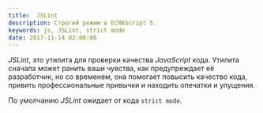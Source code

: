 ```yaml
---
title:  JSLint
description: Строгий режим в ECMAScript 5.
keywords: js, JSLint, strict mode
date: 2017-11-14 02:00:00
---
```


*JSLint*, это утилита для проверки качества *JavaScript* кода. Утилита сначала может ранить ваши чувства, как предупреждает её разработчик, но со временем, она помогает повысить качество кода, привить профессиональные привычки и находить опечатки и упущения.

По умолчанию *JSLint* ожидает от кода `strict mode`.